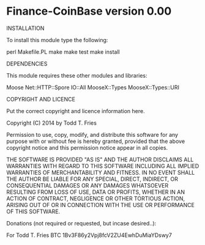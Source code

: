 Finance-CoinBase version 0.00
=============================

INSTALLATION

To install this module type the following:

   perl Makefile.PL
   make
   make test
   make install

DEPENDENCIES

This module requires these other modules and libraries:

  Moose
  Net::HTTP::Spore
  IO::All
  MooseX::Types
  MooseX::Types::URI

COPYRIGHT AND LICENCE

Put the correct copyright and licence information here.

Copyright (C) 2014 by Todd T. Fries

Permission to use, copy, modify, and distribute this software for any
purpose with or without fee is hereby granted, provided that the above
copyright notice and this permission notice appear in all copies.

THE SOFTWARE IS PROVIDED "AS IS" AND THE AUTHOR DISCLAIMS ALL WARRANTIES
WITH REGARD TO THIS SOFTWARE INCLUDING ALL IMPLIED WARRANTIES OF
MERCHANTABILITY AND FITNESS. IN NO EVENT SHALL THE AUTHOR BE LIABLE FOR
ANY SPECIAL, DIRECT, INDIRECT, OR CONSEQUENTIAL DAMAGES OR ANY DAMAGES
WHATSOEVER RESULTING FROM LOSS OF USE, DATA OR PROFITS, WHETHER IN AN
ACTION OF CONTRACT, NEGLIGENCE OR OTHER TORTIOUS ACTION, ARISING OUT OF
OR IN CONNECTION WITH THE USE OR PERFORMANCE OF THIS SOFTWARE.

Donations (not required or requested, but incase desired..):

For Todd T. Fries BTC 1Bv3F86y2Vpj8fcV2ZU4EwhDuMiaYDswy7

